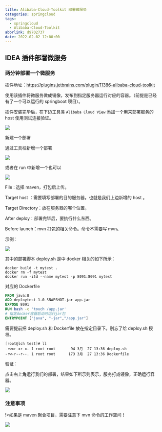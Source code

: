 ```yaml
---
title: Alibaba-Cloud-Toolkit 部署微服务
categories: springcloud
tags:
  - springcloud
  - Alibaba-Cloud-Toolkit
abbrlink: d9702737
date: 2022-02-02 12:00:00
---
```

##   IDEA 插件部署微服务

### 两分钟部署一个微服务

插件地址：https://plugins.jetbrains.com/plugin/11386-alibaba-cloud-toolkit

使用该插件将微服务做成镜像，发布到指定服务器运行对应的容器。（前提是已经有了一个可以运行的 springboot 项目）。

插件安装完毕后，在下边工具类 `Alibaba Cloud View` 添加一个用来部署服务的 host 使用测试连接验证。

![](https://blog.lichenghao.cn/upload/2022/07/27134911.png)

新建一个部署

<!-- panels:start  -->

<!-- div:left-panel -->

通过工具栏新增一个部署

![](https://blog.lichenghao.cn/upload/2022/07/27135357.png)

<!-- div:right-panel -->

或者在 run 中新增一个也可以

![](https://blog.lichenghao.cn/upload/2022/07/27135638.png)

<!-- panels:end -->

File : 选择 maven，打包后上传。

Target host ：需要填写部署的目的服务器，也就是我们上边新增的 host 。

Target Directory：放在服务器的哪个位置。

After deploy：部署完毕后，要执行什么东西。

Before launch：mvn 打包的相关命令。命令不需要写 mvn。

示例：

![](https://blog.lichenghao.cn/upload/2022/07/27140452.png)

其中的部署脚本 deploy.sh 是中 docker 相关的如下所示：

```shell
docker build -t mytest .
docker rm -f mytest
docker run -itd --name mytest -p 8091:8091 mytest
```

对应的 Dockerfile

```dockerfile
FROM java:8
ADD deploytest-1.0-SNAPSHOT.jar app.jar
EXPOSE 8091
RUN bash -c 'touch /app.jar'
# 指定docker容器启动时运行jar包
ENTRYPOINT ["java", "-jar","/app.jar"]
```

需要提前把 deploy.sh 和 Dockerfile 放在指定目录下。别忘了给 deploy.sh 授权。

```shell
[root@lch test]# ll
-rwxr-xr-x. 1 root root       94 3月  27 13:36 deploy.sh
-rw-r--r--. 1 root root      173 3月  27 13:36 Dockerfile
```

验证：

点击右上角运行我们的部署，结果如下所示则表示，服务打成镜像，正确运行容器。

![](https://blog.lichenghao.cn/upload/2022/07/27141040.png)



### 注意事项

!>如果是 maven  聚合项目，需要注意下 mvn 命令的工作空间！

![](https://blog.lichenghao.cn/upload/2022/07/27141449.png)